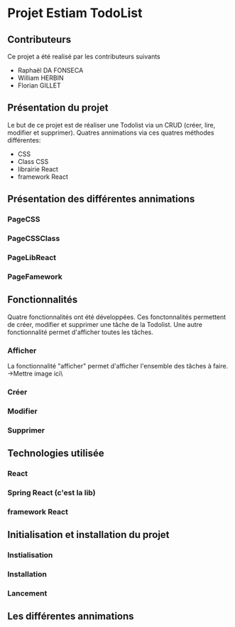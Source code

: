 # Projet Estiam TodoList

## Contributeurs
Ce projet a été realisé par les contributeurs suivants 
- Raphaël DA FONSECA 
- William HERBIN 
- Florian GILLET 

## Présentation du projet
Le but de ce projet est de réaliser une Todolist via un CRUD (créer, lire, modifier et supprimer). Quatres annimations via ces quatres méthodes différentes:
- CSS
- Class CSS
- librairie React
- framework React

## Présentation des différentes annimations
### PageCSS
### PageCSSClass
### PageLibReact

### PageFamework

## Fonctionnalités
Quatre fonctionnalités ont été développées. Ces fonctonnalités permettent de créer, modifier et supprimer une tâche de la Todolist. Une autre fonctionnalité permet d'afficher toutes les tâches.
### Afficher
La fonctionnalité "afficher" permet d'afficher l'ensemble des tâches à faire.\
->Mettre image ici\

### Créer
### Modifier
### Supprimer

## Technologies utilisée
### React
### Spring React (c'est la lib)
### framework React

## Initialisation et installation du projet
### Instialisation
### Installation
### Lancement

## Les différentes annimations